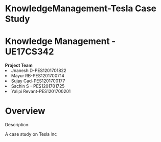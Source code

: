 # <h1>KnowledgeManagement-Tesla Case Study</h1>

<h1>Knowledge Management - UE17CS342</h1> <b>Project Team</b>

<li>Jnanesh D-PES1201701822</li>

<li>Mayur RB-PES1201700714</li>

<li>Sujay Gad-PES1201700177</li>

<li>Sachin S - PES1201701725</li>

<li>Yalipi Revant-PES1201700201</li>

# Overview

Description

A case study on Tesla Inc

